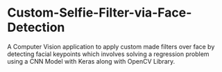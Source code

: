 # Custom-Selfie-Filter-via-Face-Detection
A Computer Vision application to apply custom made filters over face by detecting facial keypoints which involves solving a regression problem using a CNN Model with Keras along with OpenCV Library.
